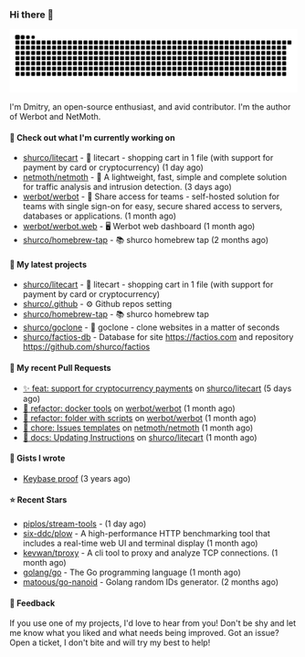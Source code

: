 ### Hi there 👋

![](https://github.com/shurco/shurco/raw/output/github-contribution-grid-snake.svg)

I'm Dmitry, an open-source enthusiast, and avid contributor. I'm the author of Werbot and NetMoth. 

#### 👷 Check out what I'm currently working on

- [shurco/litecart](https://github.com/shurco/litecart) - 🛒 litecart - shopping cart in 1 file (with support for payment by card or cryptocurrency) (1 day ago)
- [netmoth/netmoth](https://github.com/netmoth/netmoth) - 🚀 A lightweight, fast, simple and complete solution for traffic analysis and intrusion detection. (3 days ago)
- [werbot/werbot](https://github.com/werbot/werbot) - 🔑 Share access for teams - self-hosted solution for teams with single sign-on for easy, secure shared access to servers, databases or applications. (1 month ago)
- [werbot/werbot.web](https://github.com/werbot/werbot.web) - 🖥  Werbot web dashboard (1 month ago)
- [shurco/homebrew-tap](https://github.com/shurco/homebrew-tap) - 📚 shurco homebrew tap (2 months ago)

#### 🌱 My latest projects

- [shurco/litecart](https://github.com/shurco/litecart) - 🛒 litecart - shopping cart in 1 file (with support for payment by card or cryptocurrency)
- [shurco/.github](https://github.com/shurco/.github) - ⚙️ Github repos setting
- [shurco/homebrew-tap](https://github.com/shurco/homebrew-tap) - 📚 shurco homebrew tap
- [shurco/goclone](https://github.com/shurco/goclone) - 🌱 goclone - clone websites in a matter of seconds
- [shurco/factios-db](https://github.com/shurco/factios-db) - Database for site https://factios.com and repository https://github.com/shurco/factios

#### 🔨 My recent Pull Requests

- [✨ feat: support for cryptocurrency payments](https://github.com/shurco/litecart/pull/65) on [shurco/litecart](https://github.com/shurco/litecart) (5 days ago)
- [🦄 refactor: docker tools](https://github.com/werbot/werbot/pull/169) on [werbot/werbot](https://github.com/werbot/werbot) (1 month ago)
- [🦄 refactor: folder with scripts](https://github.com/werbot/werbot/pull/168) on [werbot/werbot](https://github.com/werbot/werbot) (1 month ago)
- [🐳 chore: Issues templates](https://github.com/netmoth/netmoth/pull/33) on [netmoth/netmoth](https://github.com/netmoth/netmoth) (1 month ago)
- [📃 docs: Updating Instructions](https://github.com/shurco/litecart/pull/43) on [shurco/litecart](https://github.com/shurco/litecart) (1 month ago)

#### 📓 Gists I wrote

- [Keybase proof](https://gist.github.com/959752bb9b046d792e71ca185f48d641) (3 years ago)

#### ⭐ Recent Stars

- [piplos/stream-tools](https://github.com/piplos/stream-tools) -  (1 day ago)
- [six-ddc/plow](https://github.com/six-ddc/plow) - A high-performance HTTP benchmarking tool that includes a real-time web UI and terminal display (1 month ago)
- [kevwan/tproxy](https://github.com/kevwan/tproxy) - A cli tool to proxy and analyze TCP connections. (1 month ago)
- [golang/go](https://github.com/golang/go) - The Go programming language (1 month ago)
- [matoous/go-nanoid](https://github.com/matoous/go-nanoid) - Golang random IDs generator. (2 months ago)

#### 💬 Feedback

If you use one of my projects, I'd love to hear from you! Don't be shy and let me know what you liked
and what needs being improved. Got an issue? Open a ticket, I don't bite and will try my best to help!
